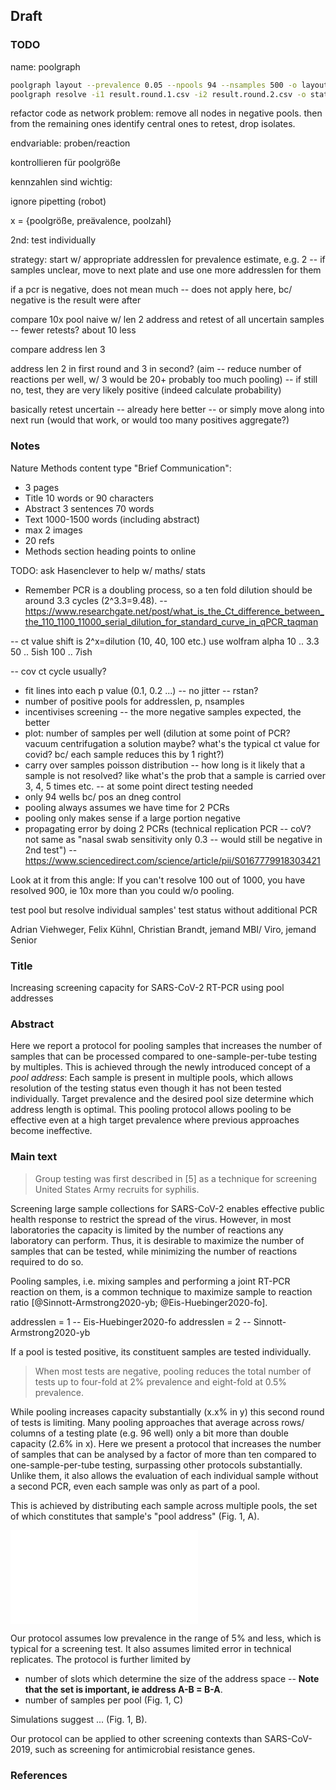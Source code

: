 ## Draft

### TODO

name: poolgraph

```bash
poolgraph layout --prevalence 0.05 --npools 94 --nsamples 500 -o layout.csv
poolgraph resolve -i1 result.round.1.csv -i2 result.round.2.csv -o state.txt
```

refactor code as network problem: remove all nodes in negative pools. then from the remaining ones identify central ones to retest, drop isolates.



endvariable: proben/reaction

kontrollieren für poolgröße

kennzahlen sind wichtig:

ignore pipetting (robot)

x = {poolgröße, preävalence, poolzahl}

2nd: test individually

strategy: start w/ appropriate addresslen for prevalence estimate, e.g. 2 -- if samples unclear, move to next plate and use one more addresslen for them

if a pcr is negative, does not mean much -- does not apply here, bc/ negative is the result were after 

compare 10x pool naive w/ len 2 address and retest of all uncertain samples -- fewer retests? about 10 less

compare address len 3

address len 2 in first round and 3 in second? (aim -- reduce number of reactions per well, w/ 3 would be 20+ probably too much pooling) -- if still no, test, they are very likely positive (indeed calculate probability)




basically retest uncertain -- already here better -- or simply move along into next run (would that work, or would too many positives aggregate?)

### Notes

Nature Methods content type "Brief Communication":

- 3 pages
- Title 10 words or 90 characters
- Abstract 3 sentences 70 words
- Text 1000-1500 words (including abstract)
- max 2 images
- 20 refs
- Methods section heading points to online


TODO: ask Hasenclever to help w/ maths/ stats

- Remember PCR is a doubling process, so a ten fold dilution should be around 3.3 cycles (2^3.3=9.48). -- https://www.researchgate.net/post/what_is_the_Ct_difference_between_the_110_1100_11000_serial_dilution_for_standard_curve_in_qPCR_taqman

-- ct value shift is 2^x=dilution (10, 40, 100 etc.) use wolfram alpha
10 .. 3.3
50 .. 5ish
100 .. 7ish

-- cov ct cycle usually?

- fit lines into each p value (0.1, 0.2 ...) -- no jitter -- rstan?
- number of positive pools for addresslen, p, nsamples
- incentivises screening -- the more negative samples expected, the better
- plot: number of samples per well (dilution at some point of PCR? vacuum centrifugation a solution maybe? what's the typical ct value for covid? bc/ each sample reduces this by 1 right?)
- carry over samples poisson distribution -- how long is it likely that a sample is not resolved? like what's the prob that a sample is carried over 3, 4, 5 times etc. -- at some point direct testing needed
- only 94 wells bc/ pos an dneg control
- pooling always assumes we have time for 2 PCRs
- pooling only makes sense if a large portion negative
- propagating error by doing 2 PCRs (technical replication PCR -- coV? not same as "nasal swab sensitivity only 0.3 -- would still be negative in 2nd test") -- https://www.sciencedirect.com/science/article/pii/S0167779918303421 

Look at it from this angle: If you can't resolve 100 out of 1000, you have resolved 900, ie 10x more than you could w/o pooling.




test pool but resolve individual samples' test status without additional PCR


Adrian Viehweger, Felix Kühnl, Christian Brandt, jemand MBI/ Viro, jemand Senior

### Title

Increasing screening capacity for SARS-CoV-2 RT-PCR using pool addresses

### Abstract

Here we report a protocol for pooling samples that increases the number of samples that can be processed compared to one-sample-per-tube testing by multiples. This is achieved through the newly introduced concept of a _pool address_: Each sample is present in multiple pools, which allows resolution of the testing status even though it has not been tested individually. Target prevalence and the desired pool size determine which address length is optimal. This pooling protocol allows pooling to be effective even at a high target prevalence where previous approaches become ineffective.


### Main text

> Group testing was first described in [5] as a technique for screening United States Army recruits for syphilis.

Screening large sample collections for SARS-CoV-2 enables effective public health response to restrict the spread of the virus. However, in most laboratories the capacity is limited by the number of reactions any laboratory can perform. Thus, it is desirable to maximize the number of samples that can be tested, while minimizing the number of reactions required to do so. 

Pooling samples, i.e. mixing samples and performing a joint RT-PCR reaction on them, is a common technique to maximize sample to reaction ratio [@Sinnott-Armstrong2020-yb; @Eis-Huebinger2020-fo]. 

addresslen = 1 -- Eis-Huebinger2020-fo
addresslen = 2 -- Sinnott-Armstrong2020-yb


If a pool is tested positive, its constituent samples are tested individually.

> When most tests are negative, pooling reduces the total number of tests up to four-fold at 2% prevalence and eight-fold at 0.5% prevalence.

While pooling increases capacity substantially (x.x% in y) this second round of tests is limiting. Many pooling approaches that average across rows/ columns of a testing plate (e.g. 96 well) only a bit more than double capacity (2.6% in x). Here we present a protocol that increases the number of samples that can be analysed by a factor of more than ten compared to one-sample-per-tube testing, surpassing other protocols substantially. Unlike them, it also allows the evaluation of each individual sample without a second PCR, even each sample was only as part of a pool.

This is achieved by distributing each sample across multiple pools, the set of which constitutes that sample's "pool address" (Fig. 1, A). 


![Caption.](main.pdf)


Our protocol assumes low prevalence in the range of 5% and less, which is typical for a screening test. It also assumes limited error in technical replicates. The protocol is further limited by

- number of slots which determine the size of the address space -- __Note that the set is important, ie address A-B = B-A__.
- number of samples per pool (Fig. 1, C)

Simulations suggest ... (Fig. 1, B).

Our protocol can be applied to other screening contexts than SARS-CoV-2019, such as screening for antimicrobial resistance genes.


### References




